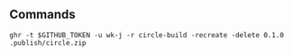 ## Commands

```
ghr -t $GITHUB_TOKEN -u wk-j -r circle-build -recreate -delete 0.1.0 .publish/circle.zip
```